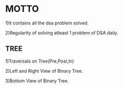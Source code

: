 # MOTTO

1)It contains all the dsa problem solved.


2)Regularity of solving atleast 1 problem of DSA daily.

## TREE
1)Traversals on Tree(Pre,Post,In)

2)Left and Right View of Binary Tree.

3)Bottom View of Binary Tree.

